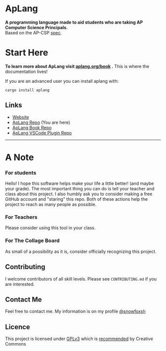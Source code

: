 # ApLang
**A programming language made to aid students who are taking AP Computer Science Principals.** </br>
Based on the AP-CSP [spec](https://apcentral.collegeboard.org/media/pdf/ap-computer-science-principles-exam-reference-sheet.pdf).

# Start Here
**To learn more about ApLang visit [aplang.org/book](https://aplang.org/book) .** This is where the documentation lives!

If you are an advanced user you can install aplang with:

```shell
cargo install aplang
```

## Links
- [Website](https://aplang.org)
- [ApLang Repo](https://github.com/snowfoxsh/aplang) (You are here)
- [ApLang Book Repo](https://github.com/snowfoxsh/aplang-book)
- [ApLang VSCode Plugin Repo](https://github.com/snowfoxsh/aplang-vscode-plugin)
---

# A Note

### For students
Hello! I hope this software helps make your life a little better! (and maybe your grade). The most important thing you can do is tell your teacher and class about this project. I also humbly ask you to consider making a free GitHub account and "staring" this repo. Both of these actions help the project to reach as many people as possible. 

### For Teachers
Please consider using this tool in your class.

### For The Collage Board
As small of a possibility as it is, consider officially recognizing this project.

## Contributing
I welcome contributors of all skill levels. Please see `CONTRIBUTING.md` if you are interested. 

## Contact Me
Feel free to contact me. My information is on my profile [@snowfoxsh](https://github.com/snowfoxsh)

## Licence  
This project is licensed under [GPLv3](https://www.gnu.org/licenses/gpl-3.0.en.html) which is [recommended](https://creativecommons.org/about/program-areas/software/) by Creative Commons
